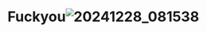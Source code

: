 # Fuckyou![20241228_081538](https://github.com/user-attachments/assets/6b1b0a63-52c6-4335-ac4d-0832aa53220f)
